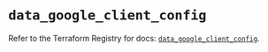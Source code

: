 # `data_google_client_config`

Refer to the Terraform Registry for docs: [`data_google_client_config`](https://registry.terraform.io/providers/hashicorp/google/6.9.0/docs/data-sources/client_config).

